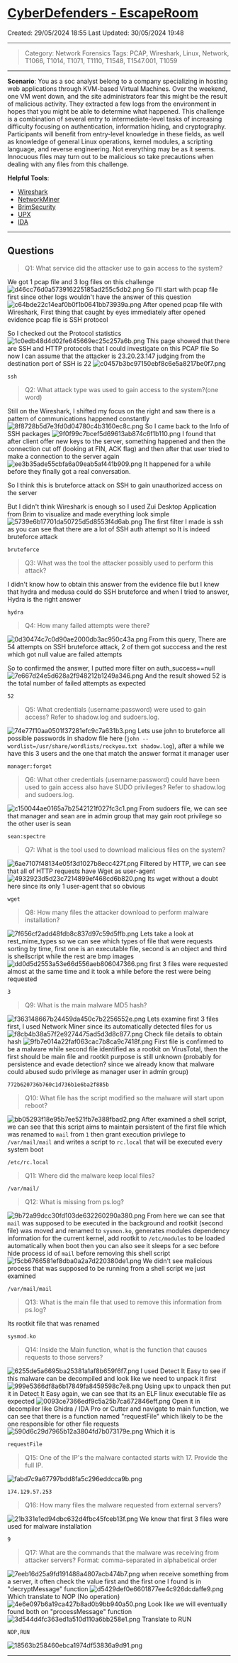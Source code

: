 # [CyberDefenders - EscapeRoom](https://cyberdefenders.org/blueteam-ctf-challenges/escaperoom/)
Created: 29/05/2024 18:55
Last Updated: 30/05/2024 19:48
* * *
>Category: Network Forensics
>Tags: PCAP, Wireshark, Linux, Network, T1066, T1014, T1071, T1110, T1548, T1547.001, T1059
* * *
**Scenario**:
You as a soc analyst belong to a company specializing in hosting web applications through KVM-based Virtual Machines. Over the weekend, one VM went down, and the site administrators fear this might be the result of malicious activity. They extracted a few logs from the environment in hopes that you might be able to determine what happened.
This challenge is a combination of several entry to intermediate-level tasks of increasing difficulty focusing on authentication, information hiding, and cryptography. Participants will benefit from entry-level knowledge in these fields, as well as knowledge of general Linux operations, kernel modules, a scripting language, and reverse engineering. Not everything may be as it seems. Innocuous files may turn out to be malicious so take precautions when dealing with any files from this challenge.

**Helpful Tools**:
- [Wireshark](https://www.wireshark.org/)
- [NetworkMiner](https://www.netresec.com/?page=networkminer)
- [BrimSecurity](https://www.brimdata.io/download/)
- [UPX](https://upx.github.io/)
- [IDA](https://www.hex-rays.com/ida-pro/ida-disassembler/)
* * *
## Questions
> Q1: What service did the attacker use to gain access to the system?

We got 1 pcap file and 3 log files on this challenge
![d46cc76d0a573916225185ad255c5db2.png](../../_resources/d46cc76d0a573916225185ad255c5db2.png)
So I'll start with pcap file first since other logs wouldn't have the answer of this question
![c64bde22c14eaf0b0f1b0641bb73939a.png](../../_resources/c64bde22c14eaf0b0f1b0641bb73939a.png)
After opened pcap file with Wireshark, First thing that caught by eyes immediately after opened evidence pcap file is SSH protocol 

So I checked out the Protocol statistics
![1c0edb48d4d02fe645669ec25c257a6b.png](../../_resources/1c0edb48d4d02fe645669ec25c257a6b.png)
This page showed that there are SSH and HTTP protocols that I could investigate on this PCAP file 
So now I can assume that the attacker is 23.20.23.147 judging from the destination port of SSH is 22
![c0457b3bc97150ebf8c6e5a8217be0f7.png](../../_resources/c0457b3bc97150ebf8c6e5a8217be0f7.png)

```
ssh
```

> Q2: What attack type was used to gain access to the system?(one word)

Still on the Wireshark, I shifted my focus on the right and saw there is a pattern of communications happened constantly
![8f8728b5d7e3fd0d04780c4b3160ec8c.png](../../_resources/8f8728b5d7e3fd0d04780c4b3160ec8c.png)
So I came back to the Info of SSH packages
![9f0f99c7bcef5d69613ab874c6f1b110.png](../../_resources/9f0f99c7bcef5d69613ab874c6f1b110.png)
I found that after client offer new keys to the server, something happened and then the connection cut off (looking at FIN, ACK flag) and then after that user tried to make a connection to the server again
![ee3b35ade55cbfa6a09eab5af441b909.png](../../_resources/ee3b35ade55cbfa6a09eab5af441b909.png)
It happened for a while before they finally got a real conversation.

So I think this is bruteforce attack on SSH to gain unauthorized access on the server

But I didn't think Wireshark is enough so I used Zui Desktop Application from Brim to visualize and made everything look simple
![5739e6b17701da50725d5d8553f4d6ab.png](../../_resources/5739e6b17701da50725d5d8553f4d6ab.png)
The first filter I made is ssh as you can see that there are a lot of SSH auth attempt so It is indeed bruteforce attack

```
bruteforce
```

> Q3: What was the tool the attacker possibly used to perform this attack?

I didn't know how to obtain this answer from the evidence file but I knew that hydra and medusa could do SSH bruteforce and when I tried to answer, Hydra is the right answer
```
hydra
```

> Q4: How many failed attempts were there?

![0d30474c7c0d90ae2000db3ac950c43a.png](../../_resources/0d30474c7c0d90ae2000db3ac950c43a.png)
From this query, There are 54 attempts on SSH bruteforce attack, 2 of them got succcess and the rest which got null value are failed attempts

So to confirmed the answer, I putted more filter on auth_success==null
![7e667d24e5d628a2f948212b1249a346.png](../../_resources/7e667d24e5d628a2f948212b1249a346.png)
And the result showed 52 is the total number of failed attempts as expected
```
52
```

> Q5: What credentials (username:password) were used to gain access? Refer to shadow.log and sudoers.log.

![74e77f10aa0501f37281efc9c7a631b3.png](../../_resources/74e77f10aa0501f37281efc9c7a631b3.png)
Lets use john to bruteforce all possible passwords in shadow file here (`john --wordlist=/usr/share/wordlists/rockyou.txt shadow.log`), after a while we have this 3 users and the one that match the answer format it manager user
```
manager:forgot
```

> Q6: What other credentials (username:password) could have been used to gain access also have SUDO privileges? Refer to shadow.log and sudoers.log.

![c150044ae0165a7b2542121f027fc3c1.png](../../_resources/c150044ae0165a7b2542121f027fc3c1.png)
From sudoers file, we can see that manager and sean are in admin group that may gain root privilege so the other user is sean
```
sean:spectre
```

> Q7: What is the tool used to download malicious files on the system?

![6ae7107f48134e05f3d1027b8ecc427f.png](../../_resources/6ae7107f48134e05f3d1027b8ecc427f.png)
Filtered by HTTP, we can see that all of HTTP requests have Wget as user-agent 
![4932923d5d23c7214899ef468cd6b820.png](../../_resources/4932923d5d23c7214899ef468cd6b820.png)
Its wget without a doubt here since its only 1 user-agent that so obvious
```
wget
```

> Q8: How many files the attacker download to perform malware installation?

![7f656cf2add48fdb8c837d97c59d5ffb.png](../../_resources/7f656cf2add48fdb8c837d97c59d5ffb.png)
Lets take a look at rest_mime_types so we can see which types of file that were requests sorting by time, first one is an executable file, second is an object and third is shellscript while the rest are bmp images
![dd0d5d2553a53e66d556aeb806047366.png](../../_resources/dd0d5d2553a53e66d556aeb806047366.png)
first 3 files were requested almost at the same time and it took a while before the rest were being requested
```
3
```

> Q9: What is the main malware MD5 hash?

![f363148667b24459da450c7b2256552e.png](../../_resources/f363148667b24459da450c7b2256552e.png)
Lets examine first 3 files first, I used Network Miner since its automatically detected files for us 
![f8cb4b38a57f2e9274475ad5d3d8c877.png](../../_resources/f8cb4b38a57f2e9274475ad5d3d8c877.png)
Check file details to obtain hash
![9fb7e014a22faf063cac7b8ca9c7418f.png](../../_resources/9fb7e014a22faf063cac7b8ca9c7418f.png)
First file is confirmed to be a malware while second file identified as a rootkit on VirusTotal, then the first should be main file and rootkit purpose is still unknown (probably for persistence and evade detection? since we already know that malware could abused sudo privilege as manager user in admin group)
```
772b620736b760c1d736b1e6ba2f885b
```

> Q10: What file has the script modified so the malware will start upon reboot?

![bb05293f18e95b7ee521fb7e388fbad2.png](../../_resources/bb05293f18e95b7ee521fb7e388fbad2.png)
After examined a shell script, we can see that this script aims to maintain persistent of the first file which was renamed to `mail` from `1` then grant execution privilege to `/var/mail/mail` and writes a script to `rc.local` that will be executed every system boot 
```
/etc/rc.local
```

> Q11: Where did the malware keep local files?
```
/var/mail/
```

> Q12: What is missing from ps.log?

![9b72a99dcc30fd103de632260290a380.png](../../_resources/9b72a99dcc30fd103de632260290a380.png)
From here we can see that `mail` was supposed to be executed in the background and rootkit (second file) was moved and renamed to `sysmon.ko`, generates modules dependency information for the current kernel, add rootkit to `/etc/modules` to be loaded automatically when boot then you can also see it sleeps for a sec before hide process id of `mail` before removing this shell script
![f5cb6766581ef8dba0a2a7d220380de1.png](../../_resources/f5cb6766581ef8dba0a2a7d220380de1.png)
We didn't see malicious process that was supposed to be running from a shell script we just examined 
```
/var/mail/mail
```

> Q13: What is the main file that used to remove this information from ps.log?

Its rootkit file that was renamed
```
sysmod.ko
```

> Q14: Inside the Main function, what is the function that causes requests to those servers?

![6255de5a6695ba25381a1af8b659f6f7.png](../../_resources/6255de5a6695ba25381a1af8b659f6f7.png)
I used Detect It Easy to see if this malware can be decompiled and look like we need to unpack it first
![999e5366df8a6b17849fa8459598c7e8.png](../../_resources/999e5366df8a6b17849fa8459598c7e8.png)
Using upx to unpack then put it in Detect It Easy again, we can see that its an ELF linux executable file as expected
![0093ce7366edf9c5a25b7ca672846eff.png](../../_resources/0093ce7366edf9c5a25b7ca672846eff.png)
Open it in decompiler like Ghidra / IDA Pro or Cutter and navigate to main function, we can see that there is a function named "requestFile" which likely to be the one responsible for other file requests
![590d6c29d7965b12a3804fd7b073179e.png](../../_resources/590d6c29d7965b12a3804fd7b073179e.png)
Which it is
```
requestFile
```

> Q15: One of the IP's the malware contacted starts with 17. Provide the full IP.

![fabd7c9a67797bdd8fa5c296eddcca9b.png](../../_resources/fabd7c9a67797bdd8fa5c296eddcca9b.png)
```
174.129.57.253
```

> Q16: How many files the malware requested from external servers?

![21b331e1ed94dbc632d4fbc45fceb13f.png](../../_resources/21b331e1ed94dbc632d4fbc45fceb13f.png)
We know that first 3 files were used for malware installation
```
9
```

> Q17: What are the commands that the malware was receiving from attacker servers? Format: comma-separated in alphabetical order

![7eeb16d25a9fd191488a4807acb474b7.png](../../_resources/7eeb16d25a9fd191488a4807acb474b7.png)
when receive something from a server, it often check the value first and the first one I found is in "decryptMessage" function
![d5429def0e6601877ee4c926dcdaffe9.png](../../_resources/d5429def0e6601877ee4c926dcdaffe9.png)
Which translate to NOP (No operation)
![4e6e097b6a19ca427b8ad0b9bb940a50.png](../../_resources/4e6e097b6a19ca427b8ad0b9bb940a50.png)
Look like we will eventually found both on "processMessage" function
![3d544d4fc363ed1a510d110a6bb258e1.png](../../_resources/3d544d4fc363ed1a510d110a6bb258e1.png)
Translate to RUN
```
NOP,RUN
```

![18563b258460ebca1974df53836a9d91.png](../../_resources/18563b258460ebca1974df53836a9d91.png)
* * *
